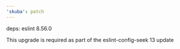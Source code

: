 ```yaml
---
'skuba': patch
---
```


deps: eslint 8.56.0

This upgrade is required as part of the eslint-config-seek 13 update
